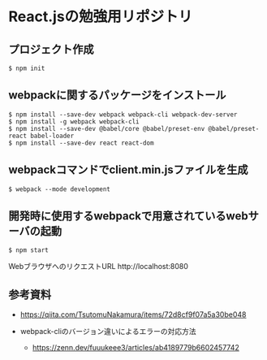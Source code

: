 # React.jsの勉強用リポジトリ

## プロジェクト作成
```
$ npm init
```

## webpackに関するパッケージをインストール
```
$ npm install --save-dev webpack webpack-cli webpack-dev-server
$ npm install -g webpack webpack-cli
$ npm install --save-dev @babel/core @babel/preset-env @babel/preset-react babel-loader
$ npm install --save-dev react react-dom
```

## webpackコマンドでclient.min.jsファイルを生成
```
$ webpack --mode development
```

## 開発時に使用するwebpackで用意されているwebサーバの起動
```
$ npm start
```

WebブラウザへのリクエストURL
http://localhost:8080


## 参考資料
  - https://qiita.com/TsutomuNakamura/items/72d8cf9f07a5a30be048

  - webpack-cliのバージョン違いによるエラーの対応方法
    - https://zenn.dev/fuuukeee3/articles/ab4189779b6602457742
